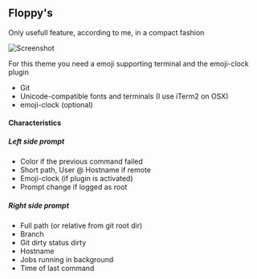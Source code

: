 ## Floppy's

Only usefull feature, according to me, in a compact fashion

![Screenshot](https://cloud.githubusercontent.com/assets/1183726/7451201/4fa49720-f24e-11e4-80a8-6e7a7f3120ab.png)

For this theme you need a emoji supporting terminal and the emoji-clock plugin

* Git
* Unicode-compatible fonts and terminals (I use iTerm2 on OSX)
* emoji-clock (optional)

#### Characteristics

##### Left side prompt

* Color if the previous command failed
* Short path, User @ Hostname if remote
* Emoji-clock (if plugin is activated)
* Prompt change if logged as root

##### Right side prompt

* Full path (or relative from git root dir)
* Branch
* Git dirty status dirty
* Hostname
* Jobs running in background
* Time of last command
